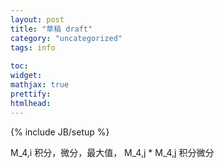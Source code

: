 ```yaml
---
layout: post
title: "草稿 draft"
category: "uncategorized"
tags: info
 
toc:
widget:
mathjax: true
prettify: 
htmlhead: 
---
```

{% include JB/setup %}
 
<script type="math/tex; mode=display">
\begin{aligned}
&\left(s-s_{j-3}\right)\left(s_{j-1}-s\right)+\left(s_j-s\right)\left(s-s_{j-2}\right) \\
&=\left( \Delta s + \left( s- s_{j-2} \right) \right)\left( \Delta s - \left( s- s_{j-2} \right) \right) 
 +\left( \Delta s + \left( s_{j-1}- s \right) \right)\left( \Delta s - \left( s_{j-1}- s \right) \right)\\
&=\color{red}{\left( {\Delta s}^2 -\left( s-s_{j-2}\right)^2\right) 
 +\left( {\Delta s}^2 -\left( s_{j-1}-s\right)^2\right)} \\
&=\frac{3}{2}\Delta s^2 - 2\left(s-s_{j-1.5}\right)^2
\end{aligned}
</script>

<script type="math/tex; mode=display">
</script>


M_4,i 积分，微分，最大值，
M_4,j * M_4,j 积分微分




